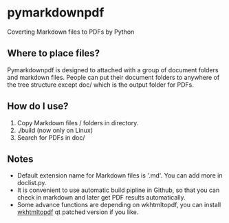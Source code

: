 # pymarkdownpdf
Coverting Markdown files to PDFs by Python

## Where to place files?
Pymarkdownpdf is designed to attached with a group of document folders and markdown files.
People can put their document folders to anywhere of the tree structure except doc/ which
is the output folder for PDFs.

## How do I use?
1. Copy Markdown files / folders in directory.
2. ./build  (now only on Linux)
3. Search for PDFs in doc/

## Notes
- Default extension name for Markdown files is '.md'. You can add more in doclist.py.
- It is convenient to use automatic build pipline in Github, so that you can check in markdown and later get PDF results automatically.
- Some advance functions are depending on wkhtmltopdf, you can install [wkhtmltopdf](https://github.com/wkhtmltopdf/qt/tree/c745cfd57fbba4f2fe6e17dc95d7a8a3a4c57829) qt patched version if you like.
